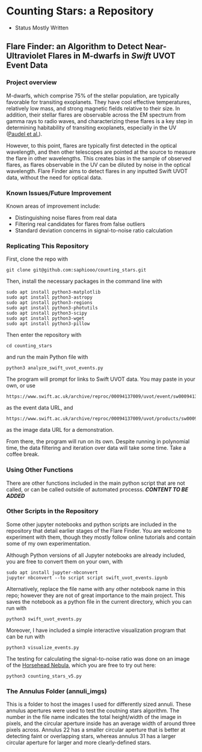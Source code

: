 # Counting Stars: a Repository

* Status Mostly Written

## Flare Finder: an Algorithm to Detect Near-Ultraviolet Flares in M-dwarfs in *Swift* UVOT Event Data 
### Project overview
M-dwarfs, which comprise 75% of the stellar population, are typically favorable for transiting exoplanets. They have cool effective temperatures, relatively low mass, and strong magnetic fields relative to their size. In addition, their stellar flares are observable across the EM spectrum from gamma rays to radio waves, and characterizing these flares is a key step in determining habitability of transiting exoplanets, especially in the UV ([Paudel et al.](https://arxiv.org/abs/2404.12310)).

However, to this point, flares are typically first detected in the optical wavelength, and then other telescopes are pointed at the source to measure the flare in other wavelengths. This creates bias in the sample of observed flares, as flares observable in the UV can be diluted by noise in the optical wavelength. Flare Finder aims to detect flares in any inputted Swift UVOT data, without the need for optical data. 

### Known Issues/Future Improvement
Known areas of improvement include:
- Distinguishing noise flares from real data
- Filtering real candidates for flares from false outliers
- Standard deviation concerns in signal-to-noise ratio calculation

### Replicating This Repository
First, clone the repo with
  ```
  git clone git@github.com:saphiooo/counting_stars.git
  ```
Then, install the necessary packages in the command line with
  ```
  sudo apt install python3-matplotlib 
  sudo apt install python3-astropy
  sudo apt install python3-regions
  sudo apt install python3-photutils
  sudo apt install python3-scipy
  sudo apt install python3-wget
  sudo apt install python3-pillow
  ```
Then enter the repository with
  ```
  cd counting_stars
  ```
and run the main Python file with
  ```
  python3 analyze_swift_uvot_events.py
  ```
The program will prompt for links to Swift UVOT data. You may paste in your own, or use
  ```
  https://www.swift.ac.uk/archive/reproc/00094137009/uvot/event/sw00094137009um2w1po_uf.evt.gz
  ```
as the event data URL, and
  ```
  https://www.swift.ac.uk/archive/reproc/00094137009/uvot/products/sw00094137009u_sk.img.gz
  ```
as the image data URL for a demonstration.

From there, the program will run on its own. Despite running in polynomial time, the data filtering and iteration over data will take some time. Take a coffee break.

### Using Other Functions
There are other functions included in the main python script that are not called, or can be called outside of automated processs.
***CONTENT TO BE ADDED***

### Other Scripts in the Repository
Some other jupyter notebooks and python scripts are included in the repository that detail earlier stages of the Flare Finder. You are welcome to experiment with them, though they mostly follow online tutorials and contain some of my own experimentation.

Although Python versions of all Jupyter notebooks are already included, you are free to convert them on your own, with
  ```
  sudo apt install jupyter-nbconvert
  jupyter nbconvert --to script script swift_uvot_events.ipynb
  ```
Alternatively, replace the file name with any other notebook name in this repo; however they are not of great importance to the main project. This saves the notebook as a python file in the current directory, which you can run with
  ```
  python3 swift_uvot_events.py
  ```
Moreover, I have included a simple interactive visualization program that can be run with
  ```
  python3 visualize_events.py
  ```
The testing for calculating the signal-to-noise ratio was done on an image of the [Horsehead Nebula](https://en.wikipedia.org/wiki/Horsehead_Nebula), which you are free to try out here:
  ```
  python3 counting_stars_v5.py
  ```

### The Annulus Folder (annuli_imgs)
This is a folder to host the images I used for differently sized annuli. These annulus apertures were used to test the
coutning stars algorithm. The number in the file name indicates the total height/width of the image in pixels, and the circular aperture inside has an average width of around three pixels across. Annulus 22 has a smaller circular aperture that is better at detecting faint or overlapping stars, whereas annulus 31 has a larger circular aperture for larger and more clearly-defined stars.
